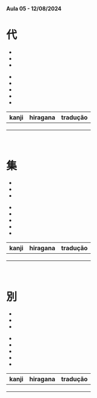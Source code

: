 #### Aula 05 - 12/08/2024


# 代
<ul><li></li><li></li><li></li></ul>

<ul><li></li><li></li><li></li><li></li><li></li></ul>

| kanji | hiragana | tradução |
|:---:|:---:|:---:|
|  |  |  |
|  |  |  |
|  |  |  |

<br>


# 集
<ul><li></li><li></li><li></li></ul>

<ul><li></li><li></li><li></li><li></li><li></li></ul>

| kanji | hiragana | tradução |
|:---:|:---:|:---:|
|  |  |  |
|  |  |  |
|  |  |  |

<br>


# 別
<ul><li></li><li></li><li></li></ul>

<ul><li></li><li></li><li></li><li></li><li></li></ul>

| kanji | hiragana | tradução |
|:---:|:---:|:---:|
|  |  |  |
|  |  |  |
|  |  |  |